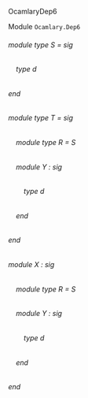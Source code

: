 OcamlaryDep6

Module  `` Ocamlary.Dep6 `` 

###### module type S = sig

######     type d


###### end

###### module type T = sig

######     module type R = S

######     module Y : sig

######         type d


######     end


###### end

###### module X : sig

######     module type R = S

######     module Y : sig

######         type d


######     end


###### end

